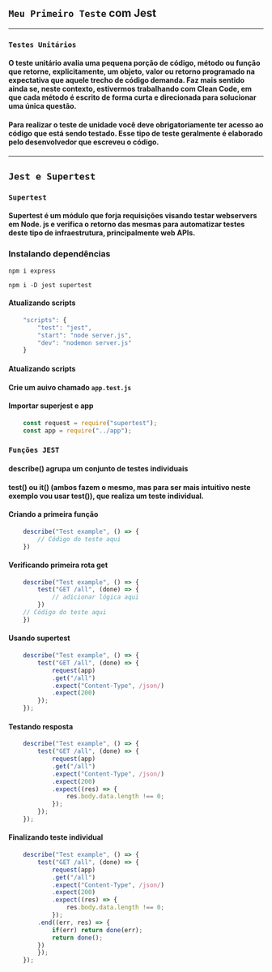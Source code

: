 ## `Meu Primeiro Teste` com Jest
___

### `Testes Unitários`
#### O teste unitário avalia uma pequena porção de código, método ou função que retorne, explicitamente, um objeto, valor ou retorno programado na expectativa que aquele trecho de código demanda. Faz mais sentido ainda se, neste contexto, estivermos trabalhando com Clean Code, em que cada método é escrito de forma curta e direcionada para solucionar uma única questão.
#### Para realizar o teste de unidade você deve obrigatoriamente ter acesso ao código que está sendo testado. Esse tipo de teste geralmente é elaborado pelo desenvolvedor que escreveu o código.

___
## `Jest e Supertest`

### `Supertest`
#### Supertest é um módulo que forja requisições visando testar webservers em Node. js e verifica o retorno das mesmas para automatizar testes deste tipo de infraestrutura, principalmente web APIs.
### **Instalando dependências**
```git
npm i express

npm i -D jest supertest
```
#### **Atualizando scripts**
```javascript
    "scripts": {
        "test": "jest",
        "start": "node server.js",
        "dev": "nodemon server.js"
    }
```
#### **Atualizando scripts**
#### Crie um auivo chamado `app.test.js`

#### **Importar superjest e app**
```javascript
    const request = require("supertest");
    const app = require("../app");
```
### `Funções JEST`
#### **describe()** agrupa um conjunto de testes individuais
#### **test()** ou **it()** (ambos fazem o mesmo, mas para ser mais intuitivo neste exemplo vou usar test()), que realiza um teste individual.

#### **Criando a primeira função**
```javascript
    describe("Test example", () => {
        // Código do teste aqui
    })
```
#### **Verificando primeira rota get**
```javascript
    describe("Test example", () => {
        test("GET /all", (done) => {
            // adicionar lógica aqui
        })
    // Código do teste aqui
    })
```
#### **Usando supertest**
```javascript
    describe("Test example", () => {
        test("GET /all", (done) => {
            request(app)
            .get("/all")
            .expect("Content-Type", /json/)
            .expect(200)
        });
    });
```
#### **Testando resposta**
```javascript
    describe("Test example", () => {
        test("GET /all", (done) => {
            request(app)
            .get("/all")
            .expect("Content-Type", /json/)
            .expect(200)
            .expect((res) => {
                res.body.data.length !== 0;
            });
        });
    });
```
#### **Finalizando teste individual**
```javascript
    describe("Test example", () => {
        test("GET /all", (done) => {
            request(app)
            .get("/all")
            .expect("Content-Type", /json/)
            .expect(200)
            .expect((res) => {
                res.body.data.length !== 0;
            });
        .end((err, res) => {
            if(err) return done(err);
            return done();
        })
        });
    });
```
